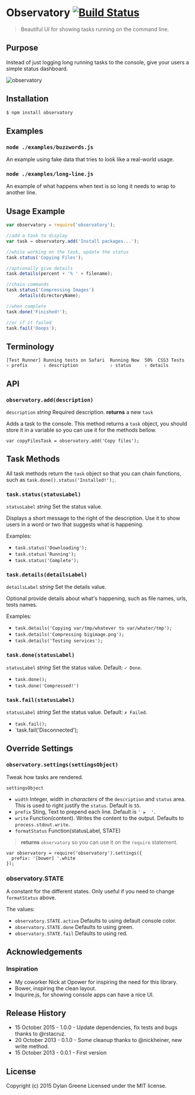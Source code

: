 # Observatory [![Build Status](https://secure.travis-ci.org/dylang/observatory.svg?branch=master)](http://travis-ci.org/dylang/observatory)

> Beautiful UI for showing tasks running on the command line.

## Purpose

Instead of just logging long running tasks to the console, give your users a simple status dashboard.

![observatory](https://f.cloud.github.com/assets/51505/1339977/2cccefbe-361a-11e3-9cca-3bcf74f7e59b.gif)

## Installation

```bash
$ npm install observatory
```

## Examples

### `node ./examples/buzzwords.js`

An example using fake data that tries to look like a real-world usage.

### `node ./examples/long-line.js`

An example of what happens when text is so long it needs to wrap to another line.

## Usage Example

```js
var observatory = require('observatory');

//add a task to display
var task = observatory.add('Install packages...');

//while working on the task, update the status
task.status('Copying Files');

//optionally give details
task.details(percent + '% ' + filename);

//chain commands
task.status('Compressing Images')
    .details(directoryName);

//when complete
task.done('Finished!');

//or if it failed
task.fail('Ooops');
```

## Terminology

```text
[Test Runner] Running tests on Safari  Running Now  50%  CSS3 Tests
⇧ prefix      ⇧ description            ⇧ status     ⇧ details
```

## API

### `observatory.add(description)`

`description` _string_ Required description.
**returns** a new `task`

Adds a task to the console. This method returns a `task` object, you should store it in a variable so you can use it for the methods bellow.

```
var copyFilesTask = observatory.add('Copy files');
```

## Task Methods

All task methods return the `task` object so that you can chain functions, such as `task.done().status('Installed!');`.

### `task.status(statusLabel)`

`statusLabel` _string_ Set the status value.

Displays a short message to the right of the description. Use it to show users in a word or two that suggests what is happening.

Examples:

* `task.status('Downloading');`
* `task.status('Running');`
* `task.status('Complete');`

### `task.details(detailsLabel)`

`detailsLabel` _string_ Set the details value.

Optional provide details about what's happening, such as file names, urls, tests names.

Examples:

* `task.details('Copying var/tmp/whatever to var/whater/tmp');`
* `task.details('Compressing bigimage.png');`
* `task.details('Testing services');`

### `task.done(statusLabel)`

`statusLabel` _string_ Set the status value. Default: `✓ Done`.

* `task.done();`
* `task.done('Compressed!')`

### `task.fail(statusLabel)`

`statusLabel` _string_ Set the status value. Default: `✗ Failed`.

* `task.fail();`
* `task.fail('Disconnected');


## Override Settings

### `observatory.settings(settingsObject)`

Tweak how tasks are rendered.

`settingsObject`

* `width` Integer, width in _characters_ of the `description` and `status` area. This is used to right justify the `status`. Default is `55`.
* `prefix` Sting, Text to prepend each line. Default is `' ⫸  '`.
* `write` Function(content). Writes the content to the output. Defaults to `process.stdout.write`.
* `formatStatus` Function(statusLabel, STATE)

> **returns** `observatory` so you can use it on the `require` statement.

```
var observatory = require('observatory').settings({
  prefix: '[bower] '.white
});
```

### observatory.STATE

A constant for the different states. Only useful if you need to change `formatStatus` above.

The values:

* `observatory.STATE.active` Defaults to using default console color.
* `observatory.STATE.done` Defaults to using green.
* `observatory.STATE.fail` Defaults to using red.

## Acknowledgements

### Inspiration

* My coworker Nick at Opower for inspiring the need for this library.
* Bower, inspiring the clean layout.
* Inqurire.js, for showing console apps can have a nice UI.


## Release History
* 15 October 2015 - 1.0.0 - Update dependencies, fix tests and bugs thanks to @rstacruz.
* 20 October 2013 - 0.1.0 - Some cleanup thanks to @nickheiner, new write method.
* 15 October 2013 - 0.0.1 - First version

## License
Copyright (c) 2015 Dylan Greene
Licensed under the MIT license.
